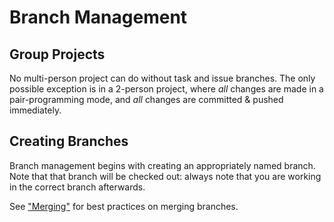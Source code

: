 # Branch Management

## Group Projects

No multi-person project can do without task and issue branches. The only possible exception is in a 2-person project, where *all* changes are made in a pair-programming mode, and *all* changes are committed & pushed immediately.

## Creating Branches

Branch management begins with creating an appropriately named branch. Note that that branch will be checked out: always note that you are working in the correct branch afterwards.

See ["Merging"](merging.md) for best practices on merging branches.